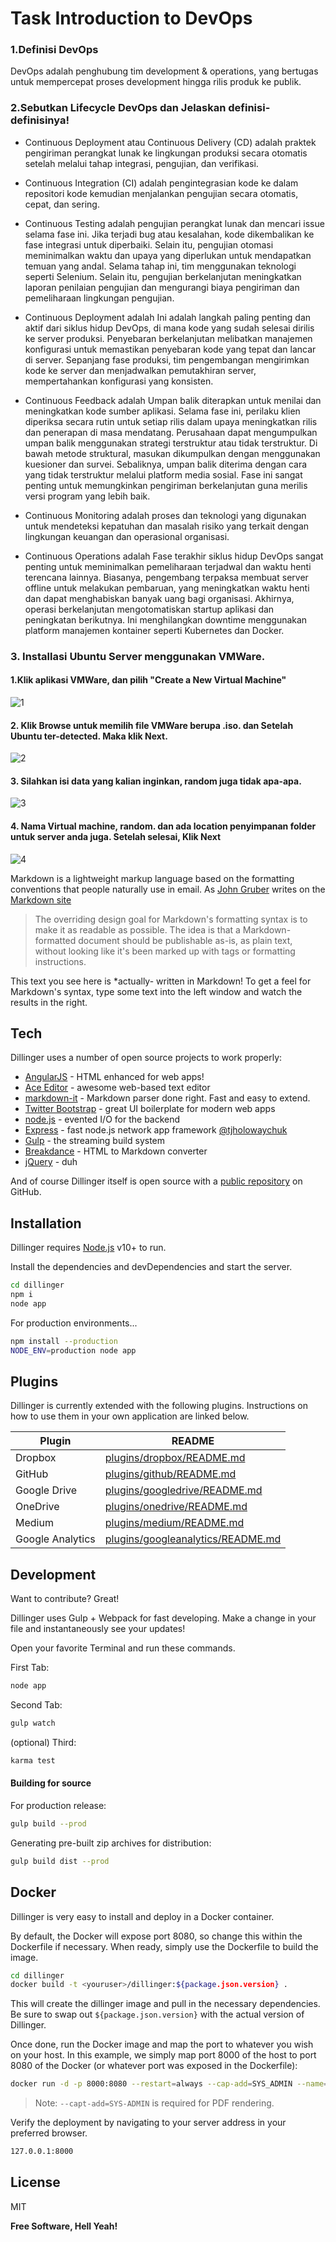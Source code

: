 # Task Introduction to DevOps
### 1.Definisi DevOps

DevOps adalah penghubung tim development & operations, yang bertugas
 untuk mempercepat proses development hingga rilis produk ke publik.


### 2.Sebutkan Lifecycle DevOps dan Jelaskan definisi-definisinya! 

- Continuous Deployment atau Continuous Delivery (CD) adalah praktek pengiriman perangkat lunak ke lingkungan produksi secara otomatis setelah melalui tahap integrasi, pengujian, dan verifikasi.
- Continuous Integration (CI) adalah pengintegrasian kode ke dalam repositori kode kemudian menjalankan pengujian secara otomatis, cepat, dan sering.

- Continuous Testing adalah pengujian perangkat lunak dan mencari issue selama fase ini. Jika terjadi bug atau kesalahan, kode dikembalikan ke fase integrasi untuk diperbaiki. Selain itu, pengujian otomasi meminimalkan waktu dan upaya yang diperlukan untuk mendapatkan temuan yang andal. Selama tahap ini, tim menggunakan teknologi seperti Selenium. Selain itu, pengujian berkelanjutan meningkatkan laporan penilaian pengujian dan mengurangi biaya pengiriman dan pemeliharaan lingkungan pengujian.
- Continuous Deployment adalah Ini adalah langkah paling penting dan aktif dari siklus hidup DevOps, di mana kode yang sudah selesai dirilis ke server produksi. Penyebaran berkelanjutan melibatkan manajemen konfigurasi untuk memastikan penyebaran kode yang tepat dan lancar di server. Sepanjang fase produksi, tim pengembangan mengirimkan kode ke server dan menjadwalkan pemutakhiran server, mempertahankan konfigurasi yang konsisten. 


- Continuous Feedback adalah Umpan balik diterapkan untuk menilai dan meningkatkan kode sumber aplikasi. Selama fase ini, perilaku klien diperiksa secara rutin untuk setiap rilis dalam upaya meningkatkan rilis dan penerapan di masa mendatang. Perusahaan dapat mengumpulkan umpan balik menggunakan strategi terstruktur atau tidak terstruktur.
Di bawah metode struktural, masukan dikumpulkan dengan menggunakan kuesioner dan survei. Sebaliknya, umpan balik diterima dengan cara yang tidak terstruktur melalui platform media sosial. Fase ini sangat penting untuk memungkinkan pengiriman berkelanjutan guna merilis versi program yang lebih baik.

- Continuous Monitoring adalah proses dan teknologi yang digunakan untuk mendeteksi kepatuhan dan masalah risiko yang terkait dengan lingkungan keuangan dan operasional organisasi.

- Continuous Operations adalah Fase terakhir siklus hidup DevOps sangat penting untuk meminimalkan pemeliharaan terjadwal dan waktu henti terencana lainnya. Biasanya, pengembang terpaksa membuat server offline untuk melakukan pembaruan, yang meningkatkan waktu henti dan dapat menghabiskan banyak uang bagi organisasi. Akhirnya, operasi berkelanjutan mengotomatiskan startup aplikasi dan peningkatan berikutnya. Ini menghilangkan downtime menggunakan platform manajemen kontainer seperti Kubernetes dan Docker.


### 3. Installasi Ubuntu Server menggunakan VMWare.

  #### 1.Klik aplikasi VMWare, dan pilih "Create a New Virtual Machine"
  ![1](https://github.com/darblietz/Introduction-to-DevOps/assets/98991080/41715a68-44fa-4184-9446-ceacd6ae5557)

  #### 2. Klik Browse untuk memilih file VMWare berupa .iso. dan Setelah Ubuntu ter-detected. Maka klik Next.
  ![2](https://github.com/darblietz/Introduction-to-DevOps/assets/98991080/6c4779da-1a9c-4362-b082-ba1f2b4e3a55)
  
  #### 3. Silahkan isi data yang kalian inginkan, random juga tidak apa-apa.
  ![3](https://github.com/darblietz/Introduction-to-DevOps/assets/98991080/c1108707-33e0-40a4-91a0-7b9a3f0caa77)
  
  #### 4. Nama Virtual machine, random. dan ada location penyimpanan folder untuk server anda juga. Setelah selesai, Klik Next
  ![4](https://github.com/darblietz/Introduction-to-DevOps/assets/98991080/2f74ef19-936e-48dc-95c1-da2931063fed)

  
  

Markdown is a lightweight markup language based on the formatting conventions
that people naturally use in email.
As [John Gruber] writes on the [Markdown site][df1]

> The overriding design goal for Markdown's
> formatting syntax is to make it as readable
> as possible. The idea is that a
> Markdown-formatted document should be
> publishable as-is, as plain text, without
> looking like it's been marked up with tags
> or formatting instructions.

This text you see here is *actually- written in Markdown! To get a feel
for Markdown's syntax, type some text into the left window and
watch the results in the right.

## Tech

Dillinger uses a number of open source projects to work properly:

- [AngularJS] - HTML enhanced for web apps!
- [Ace Editor] - awesome web-based text editor
- [markdown-it] - Markdown parser done right. Fast and easy to extend.
- [Twitter Bootstrap] - great UI boilerplate for modern web apps
- [node.js] - evented I/O for the backend
- [Express] - fast node.js network app framework [@tjholowaychuk]
- [Gulp] - the streaming build system
- [Breakdance](https://breakdance.github.io/breakdance/) - HTML
to Markdown converter
- [jQuery] - duh

And of course Dillinger itself is open source with a [public repository][dill]
 on GitHub.

## Installation

Dillinger requires [Node.js](https://nodejs.org/) v10+ to run.

Install the dependencies and devDependencies and start the server.

```sh
cd dillinger
npm i
node app
```

For production environments...

```sh
npm install --production
NODE_ENV=production node app
```

## Plugins

Dillinger is currently extended with the following plugins.
Instructions on how to use them in your own application are linked below.

| Plugin | README |
| ------ | ------ |
| Dropbox | [plugins/dropbox/README.md][PlDb] |
| GitHub | [plugins/github/README.md][PlGh] |
| Google Drive | [plugins/googledrive/README.md][PlGd] |
| OneDrive | [plugins/onedrive/README.md][PlOd] |
| Medium | [plugins/medium/README.md][PlMe] |
| Google Analytics | [plugins/googleanalytics/README.md][PlGa] |

## Development

Want to contribute? Great!

Dillinger uses Gulp + Webpack for fast developing.
Make a change in your file and instantaneously see your updates!

Open your favorite Terminal and run these commands.

First Tab:

```sh
node app
```

Second Tab:

```sh
gulp watch
```

(optional) Third:

```sh
karma test
```

#### Building for source

For production release:

```sh
gulp build --prod
```

Generating pre-built zip archives for distribution:

```sh
gulp build dist --prod
```

## Docker

Dillinger is very easy to install and deploy in a Docker container.

By default, the Docker will expose port 8080, so change this within the
Dockerfile if necessary. When ready, simply use the Dockerfile to
build the image.

```sh
cd dillinger
docker build -t <youruser>/dillinger:${package.json.version} .
```

This will create the dillinger image and pull in the necessary dependencies.
Be sure to swap out `${package.json.version}` with the actual
version of Dillinger.

Once done, run the Docker image and map the port to whatever you wish on
your host. In this example, we simply map port 8000 of the host to
port 8080 of the Docker (or whatever port was exposed in the Dockerfile):

```sh
docker run -d -p 8000:8080 --restart=always --cap-add=SYS_ADMIN --name=dillinger <youruser>/dillinger:${package.json.version}
```

> Note: `--capt-add=SYS-ADMIN` is required for PDF rendering.

Verify the deployment by navigating to your server address in
your preferred browser.

```sh
127.0.0.1:8000
```

## License

MIT

**Free Software, Hell Yeah!**

[//]: # (These are reference links used in the body of this note and get stripped out when the markdown processor does its job. There is no need to format nicely because it shouldn't be seen. Thanks SO - http://stackoverflow.com/questions/4823468/store-comments-in-markdown-syntax)

   [dill]: <https://github.com/joemccann/dillinger>
   [git-repo-url]: <https://github.com/joemccann/dillinger.git>
   [john gruber]: <http://daringfireball.net>
   [df1]: <http://daringfireball.net/projects/markdown/>
   [markdown-it]: <https://github.com/markdown-it/markdown-it>
   [Ace Editor]: <http://ace.ajax.org>
   [node.js]: <http://nodejs.org>
   [Twitter Bootstrap]: <http://twitter.github.com/bootstrap/>
   [jQuery]: <http://jquery.com>
   [@tjholowaychuk]: <http://twitter.com/tjholowaychuk>
   [express]: <http://expressjs.com>
   [AngularJS]: <http://angularjs.org>
   [Gulp]: <http://gulpjs.com>

   [PlDb]: <https://github.com/joemccann/dillinger/tree/master/plugins/dropbox/README.md>
   [PlGh]: <https://github.com/joemccann/dillinger/tree/master/plugins/github/README.md>
   [PlGd]: <https://github.com/joemccann/dillinger/tree/master/plugins/googledrive/README.md>
   [PlOd]: <https://github.com/joemccann/dillinger/tree/master/plugins/onedrive/README.md>
   [PlMe]: <https://github.com/joemccann/dillinger/tree/master/plugins/medium/README.md>
   [PlGa]: <https://github.com/RahulHP/dillinger/blob/master/plugins/googleanalytics/README.md>
